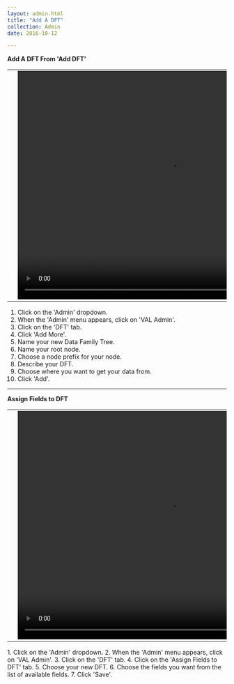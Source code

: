 ```yaml
---
layout: admin.html
title: "Add A DFT"
collection: Admin
date: 2016-10-12

---
```

**Add A DFT From 'Add DFT'**

<table>
<tr>
<td width="50px"></td>
<td width="700px">
<video width="700" height="525" controls>
	<source src="/assets/video/UserProfile/How_to_add_a_dft.mp4" type="video/mp4">
	Your browser does not support the video tag.
</video>
</td>
<td width="50px"></td>
</tr>
</table>

1.	Click on the 'Admin' dropdown.
2.  When the 'Admin' menu appears, click on 'VAL Admin'.
3.  Click on the 'DFT' tab.
4.  Click 'Add More'.
5.  Name your new Data Family Tree.
6.  Name your root node.
7.  Choose a node prefix for your node.
8.  Describe your DFT.
9.  Choose where you want to get your data from.
10.  Click 'Add'.

---
**Assign Fields to DFT**

<table>
<tr>
<td width="50px"></td>
<td width="700px">
<video width="700" height="525" controls>
	<source src="/assets/video/UserProfile/How_to_assign_field_to_dft.mp4" type="video/mp4">
	Your browser does not support the video tag.
</video>
</td>
<td width="50px"></td>
</tr>
</table>
1.	Click on the 'Admin' dropdown.
2.  When the 'Admin' menu appears, click on 'VAL Admin'.
3.  Click on the 'DFT' tab.
4.  Click on the 'Assign Fields to DFT' tab.
5.  Choose your new DFT.
6.  Choose the fields you want from the list of available fields.
7.  Click 'Save'.
